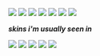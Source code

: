 ![](https://images-wixmp-ed30a86b8c4ca887773594c2.wixmp.com/f/e06f5232-fe1a-4cb8-badf-48ed7fd6af05/d4op55d-e7a45343-90ec-4e1a-800f-cbdf27811abc.gif?token=eyJ0eXAiOiJKV1QiLCJhbGciOiJIUzI1NiJ9.eyJzdWIiOiJ1cm46YXBwOjdlMGQxODg5ODIyNjQzNzNhNWYwZDQxNWVhMGQyNmUwIiwiaXNzIjoidXJuOmFwcDo3ZTBkMTg4OTgyMjY0MzczYTVmMGQ0MTVlYTBkMjZlMCIsIm9iaiI6W1t7InBhdGgiOiJcL2ZcL2UwNmY1MjMyLWZlMWEtNGNiOC1iYWRmLTQ4ZWQ3ZmQ2YWYwNVwvZDRvcDU1ZC1lN2E0NTM0My05MGVjLTRlMWEtODAwZi1jYmRmMjc4MTFhYmMuZ2lmIn1dXSwiYXVkIjpbInVybjpzZXJ2aWNlOmZpbGUuZG93bmxvYWQiXX0.TT47HDpqMbBiWD2rXWvX2aBWutCCFdgGPxVDSQxKn4Y) ![](https://images-wixmp-ed30a86b8c4ca887773594c2.wixmp.com/f/e06f5232-fe1a-4cb8-badf-48ed7fd6af05/d4op4nw-83348f92-9ef4-4f47-9025-f6f62e6655f2.gif?token=eyJ0eXAiOiJKV1QiLCJhbGciOiJIUzI1NiJ9.eyJzdWIiOiJ1cm46YXBwOjdlMGQxODg5ODIyNjQzNzNhNWYwZDQxNWVhMGQyNmUwIiwiaXNzIjoidXJuOmFwcDo3ZTBkMTg4OTgyMjY0MzczYTVmMGQ0MTVlYTBkMjZlMCIsIm9iaiI6W1t7InBhdGgiOiJcL2ZcL2UwNmY1MjMyLWZlMWEtNGNiOC1iYWRmLTQ4ZWQ3ZmQ2YWYwNVwvZDRvcDRudy04MzM0OGY5Mi05ZWY0LTRmNDctOTAyNS1mNmY2MmU2NjU1ZjIuZ2lmIn1dXSwiYXVkIjpbInVybjpzZXJ2aWNlOmZpbGUuZG93bmxvYWQiXX0.quArHrs6HV4gGUUiKLyeDdYuGKUKr5dp89zUWcPofTY) ![](https://images-wixmp-ed30a86b8c4ca887773594c2.wixmp.com/f/ddb4a0a7-25d8-4d05-a5dd-c1d2b1270099/d2izxbh-664ee43e-7ce1-4a4a-92a5-9f47967ec83e.png?token=eyJ0eXAiOiJKV1QiLCJhbGciOiJIUzI1NiJ9.eyJzdWIiOiJ1cm46YXBwOjdlMGQxODg5ODIyNjQzNzNhNWYwZDQxNWVhMGQyNmUwIiwiaXNzIjoidXJuOmFwcDo3ZTBkMTg4OTgyMjY0MzczYTVmMGQ0MTVlYTBkMjZlMCIsIm9iaiI6W1t7InBhdGgiOiJcL2ZcL2RkYjRhMGE3LTI1ZDgtNGQwNS1hNWRkLWMxZDJiMTI3MDA5OVwvZDJpenhiaC02NjRlZTQzZS03Y2UxLTRhNGEtOTJhNS05ZjQ3OTY3ZWM4M2UucG5nIn1dXSwiYXVkIjpbInVybjpzZXJ2aWNlOmZpbGUuZG93bmxvYWQiXX0.BL3ILJ0RJ7lZ_I7Nq6B_UiWNDq3sMuQoH42BPxc7L88) ![](https://external-media.spacehey.net/media/si0usEFWADxvJWftVPeKpUIjZ67yR9-S_gKIVlA8_QQ0=/https://64.media.tumblr.com/303d191205f87c6d66a47425058f2148/bc322c27d288fff3-ef/s250x400/d4cd85f10c5b647b40cdb7b924bc9ea562c67f92.gifv)  ![](https://images-wixmp-ed30a86b8c4ca887773594c2.wixmp.com/f/2710e61d-2196-4e69-b8db-d3ec5b9ea4d2/d2fxvjm-53a8f497-5948-49fd-83a9-7307e4c48c91.png?token=eyJ0eXAiOiJKV1QiLCJhbGciOiJIUzI1NiJ9.eyJzdWIiOiJ1cm46YXBwOjdlMGQxODg5ODIyNjQzNzNhNWYwZDQxNWVhMGQyNmUwIiwiaXNzIjoidXJuOmFwcDo3ZTBkMTg4OTgyMjY0MzczYTVmMGQ0MTVlYTBkMjZlMCIsIm9iaiI6W1t7InBhdGgiOiJcL2ZcLzI3MTBlNjFkLTIxOTYtNGU2OS1iOGRiLWQzZWM1YjllYTRkMlwvZDJmeHZqbS01M2E4ZjQ5Ny01OTQ4LTQ5ZmQtODNhOS03MzA3ZTRjNDhjOTEucG5nIn1dXSwiYXVkIjpbInVybjpzZXJ2aWNlOmZpbGUuZG93bmxvYWQiXX0.0zyU3_OHIyfIkz3SBAUksTnEFgEnl9LU2QT_eFKfOP8) ![](https://images-wixmp-ed30a86b8c4ca887773594c2.wixmp.com/f/84467357-6e98-4a53-b56a-76ee9199b049/dcbeh49-3aa584d5-9d49-46a7-925b-efac817078ca.png?token=eyJ0eXAiOiJKV1QiLCJhbGciOiJIUzI1NiJ9.eyJzdWIiOiJ1cm46YXBwOjdlMGQxODg5ODIyNjQzNzNhNWYwZDQxNWVhMGQyNmUwIiwiaXNzIjoidXJuOmFwcDo3ZTBkMTg4OTgyMjY0MzczYTVmMGQ0MTVlYTBkMjZlMCIsIm9iaiI6W1t7InBhdGgiOiJcL2ZcLzg0NDY3MzU3LTZlOTgtNGE1My1iNTZhLTc2ZWU5MTk5YjA0OVwvZGNiZWg0OS0zYWE1ODRkNS05ZDQ5LTQ2YTctOTI1Yi1lZmFjODE3MDc4Y2EucG5nIn1dXSwiYXVkIjpbInVybjpzZXJ2aWNlOmZpbGUuZG93bmxvYWQiXX0.u_KPR22Qi7CM1kifDsac7vLkVVPX7llrJY4y92-J_s4) ![](https://images-wixmp-ed30a86b8c4ca887773594c2.wixmp.com/f/1a9eb11d-e48a-471d-8dfd-d337b257b408/d8th4tb-c9a04f17-9bc6-4e10-a93f-e9caa4b7dc23.gif?token=eyJ0eXAiOiJKV1QiLCJhbGciOiJIUzI1NiJ9.eyJzdWIiOiJ1cm46YXBwOjdlMGQxODg5ODIyNjQzNzNhNWYwZDQxNWVhMGQyNmUwIiwiaXNzIjoidXJuOmFwcDo3ZTBkMTg4OTgyMjY0MzczYTVmMGQ0MTVlYTBkMjZlMCIsIm9iaiI6W1t7InBhdGgiOiJcL2ZcLzFhOWViMTFkLWU0OGEtNDcxZC04ZGZkLWQzMzdiMjU3YjQwOFwvZDh0aDR0Yi1jOWEwNGYxNy05YmM2LTRlMTAtYTkzZi1lOWNhYTRiN2RjMjMuZ2lmIn1dXSwiYXVkIjpbInVybjpzZXJ2aWNlOmZpbGUuZG93bmxvYWQiXX0.TN27uwh-ykRt6H4FE53gTozwlPqdyY_p-rfcILc9jQo)

 ***skins i'm usually seen in***

![](https://cdn.discordapp.com/attachments/1125835592366829581/1209581431039332382/pony-town-miserable_for_p3_once_again-cheeky-wink-blinking-padded-4x.gif?ex=65e7717e&is=65d4fc7e&hm=f4a871ab740cfa8dc039e20484babe1d02b8ee981e3e1504470a693f0a217d49&) ![](https://cdn.discordapp.com/attachments/1125835592366829581/1209582121044410400/pony-town-THAT_LAUGH-laugh-blinking-padded-4x.gif?ex=65e77222&is=65d4fd22&hm=665676cc7e297d41f4f801037527577d85bdfc3e9dbeefecae94dbd0f755f295&) ![](https://cdn.discordapp.com/attachments/1125835592366829581/1209582551023484958/pony-town-hes_been_Hawaiianized---happy-wink-blinking-padded-4x.gif?ex=65e77289&is=65d4fd89&hm=87012c84eaf865d6c405391bda08b8c552b62edc7898c0e6aa39be892e591efa&) ![](https://cdn.discordapp.com/attachments/1125835592366829581/1209603659235860501/pony-town-YESSIR_PARTNER_-sneeze-blinking-padded-4x.gif?ex=65e78631&is=65d51131&hm=1f316869a5a87a3c6d8c51b827bae49ff43f69ee1be46aae8b4c3d0e7583225d&)
![](https://pbs.twimg.com/media/FzxYTGVWIAACFxg.jpg)
